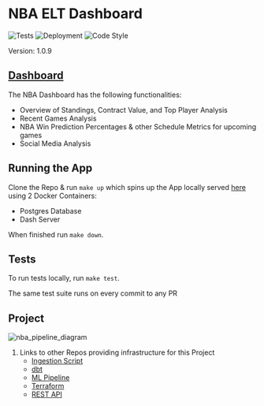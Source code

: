 # NBA ELT Dashboard
![Tests](https://github.com/jyablonski/nba_elt_dashboard/actions/workflows/test.yml/badge.svg) ![Deployment](https://github.com/jyablonski/nba_elt_dashboard/actions/workflows/deploy.yml/badge.svg) ![Code Style](https://img.shields.io/badge/code%20style-black-000000.svg)

Version: 1.0.9

## [Dashboard](https://nbadashboard.jyablonski.dev)

The NBA Dashboard has the following functionalities:
- Overview of Standings, Contract Value, and Top Player Analysis
- Recent Games Analysis
- NBA Win Prediction Percentages & other Schedule Metrics for upcoming games
- Social Media Analysis

## Running the App
Clone the Repo & run `make up` which spins up the App locally served [here](http://localhost:9000/) using 2 Docker Containers:
- Postgres Database
- Dash Server

When finished run `make down`.

## Tests
To run tests locally, run `make test`.

The same test suite runs on every commit to any PR

## Project
![nba_pipeline_diagram](https://github.com/jyablonski/nba_elt_dashboard/assets/16946556/e41ee516-9f38-4b4a-bbeb-8447ce35d480)

1. Links to other Repos providing infrastructure for this Project
    * [Ingestion Script](https://github.com/jyablonski/python_docker)
    * [dbt](https://github.com/jyablonski/nba_elt_dbt)
    * [ML Pipeline](https://github.com/jyablonski/nba_elt_mlflow)
    * [Terraform](https://github.com/jyablonski/aws_terraform)
    * [REST API](https://github.com/jyablonski/nba_elt_rest_api)